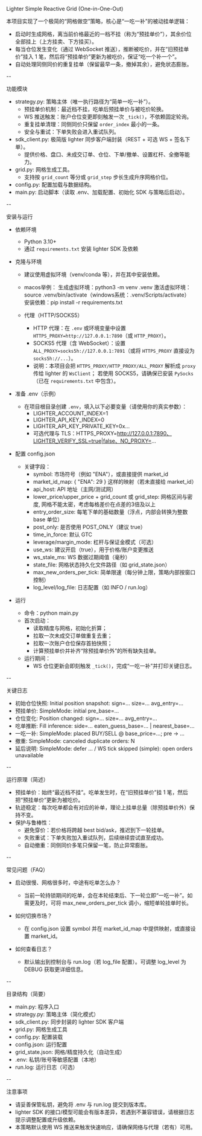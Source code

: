 Lighter Simple Reactive Grid (One-in-One-Out)

本项目实现了一个极简的“网格做空”策略，核心是“一吃一补”的被动挂单逻辑：
- 启动时生成网格，离当前价格最近的一档不挂（称为“预挂单价”），其余价位全部挂上（上方挂卖、下方挂买）。
- 每当仓位发生变化（通过 WebSocket 推送），推断被吃价，并在“旧预挂单价”挂入 1 笔，然后将“预挂单价”更新为被吃价，保证“吃一个补一个”。
- 自动处理同侧同价的重复挂单（保留最早一条，撤掉其余），避免状态膨胀。

--

功能模块

- strategy.py: 策略主体（唯一执行路径为“简单一吃一补”）。
  - 预挂单价机制：最近档不挂，吃单后预挂单价与被吃价轮换。
  - WS 推送触发：账户仓位变更即刻触发一次 `_tick()`，不依赖固定轮询。
  - 重复挂单清理：同侧同价只保留 `order_index` 最小的一条。
  - 安全与重试：下单失败会进入重试队列。
- sdk_client.py: 极简版 lighter 同步客户端封装（REST + 可选 WS + 签名下单）。
  - 提供价格、盘口、未成交订单、仓位、下单/撤单、设置杠杆、全撤等能力。
- grid.py: 网格生成工具。
  - 支持按 `grid_count` 等分或 `grid_step` 步长生成升序网格价位。
- config.py: 配置加载与数据结构。
- main.py: 启动脚本（读取 .env、加载配置、初始化 SDK 与策略后启动）。

--

安装与运行

- 依赖环境
  - Python 3.10+
  - 通过 `requirements.txt` 安装 lighter SDK 及依赖

- 克隆与环境
  - 建议使用虚拟环境（venv/conda 等），并在其中安装依赖。
  - macos举例：
    生成虚拟环境：python3 -m venv .venv
    激活虚拟环境：source .venv/bin/activate（windows系统：.venv/Scripts/activate）
    安装依赖：pip install -r requirements.txt

  - 代理（HTTP/SOCKS5）
    - HTTP 代理：在 `.env` 或环境变量中设置 `HTTPS_PROXY=http://127.0.0.1:7890`（或 `HTTP_PROXY`）。
    - SOCKS5 代理（含 WebSocket）：设置 `ALL_PROXY=socks5h://127.0.0.1:7891`（或将 `HTTPS_PROXY` 直接设为 `socks5h://...`）。
    - 说明：本项目会把 `HTTPS_PROXY/HTTP_PROXY/ALL_PROXY` 解析成 `proxy` 传给 lighter 的 `WsClient`；
      若使用 SOCKS5，请确保已安装 `PySocks`（已在 `requirements.txt` 中包含）。


- 准备 .env（示例）
  - 在项目根目录创建 `.env`，填入以下必要变量（请使用你的真实参数）：
    - LIGHTER_ACCOUNT_INDEX=1
    - LIGHTER_API_KEY_INDEX=0
    - LIGHTER_API_KEY_PRIVATE_KEY=0x...
    - 可选代理与 TLS：HTTPS_PROXY=http://127.0.0.1:7890、LIGHTER_VERIFY_SSL=true|false、NO_PROXY=...

- 配置 config.json
  - 关键字段：
    - symbol: 市场符号（例如 "ENA"），或直接提供 market_id
    - market_id_map: { "ENA": 29 } 这样的映射（若未直接给 market_id）
    - api_host: API 地址（主网/测试网）
    - lower_price/upper_price + grid_count 或 grid_step: 网格区间与密度, 网格不能太密，考虑每格差价在点差的3倍及以上
    - entry_order_size: 每笔下单的基础数量（浮点，内部会转换为整数 base 单位）
    - post_only: 是否使用 POST_ONLY（建议 true）
    - time_in_force: 默认 GTC
    - leverage/margin_mode: 杠杆与保证金模式（可选）
    - use_ws: 建议开启（true），用于价格/账户变更推送
    - ws_stale_ms: WS 数据过期阈值（毫秒）
    - state_file: 网格状态持久化文件路径（如 grid_state.json）
    - max_new_orders_per_tick: 简单限速（每分钟上限，策略内部按窗口控制）
    - log_level/log_file: 日志配置（如 INFO / run.log）

- 运行
  - 命令：python main.py
  - 首次启动：
    - 读取精度与网格，初始化折算；
    - 拉取一次未成交订单做重复去重；
    - 拉取一次账户仓位保存首拍快照；
    - 计算预挂单价并补齐“除预挂单价外”的所有缺失挂单。
  - 运行期间：
    - WS 仓位更新会即刻触发 `_tick()`，完成“一吃一补”并打印关键日志。

--

关键日志

- 初始仓位快照: Initial position snapshot: sign=... size=... avg_entry=...
- 预挂单价: SimpleMode: initial pre_base=...
- 仓位变化: Position changed: sign=... size=... avg_entry=...
- 吃单推断: Fill inference: side=... eaten_guess_base=... | nearest_base=...
- 一吃一补: SimpleMode: placed BUY/SELL @ base_price=...; pre -> ...
- 撤重: SimpleMode: canceled duplicate orders: N
- 延后说明: SimpleMode: defer ... / WS tick skipped (simple): open orders unavailable

--

运行原理（简述）

- 预挂单价：始终“最近档不挂”。吃单发生时，在“旧预挂单价”挂 1 笔，然后把“预挂单价”更新为被吃价。
- 轨迹稳定：每次吃单都会有对应的补单，理论上挂单总量（除预挂单价外）保持不变。
- 保护与鲁棒性：
  - 避免穿价：若价格将跨越 best bid/ask，推迟到下一轮挂单。
  - 失败重试：下单失败加入重试队列，后续继续尝试直至成功。
  - 自动撤重：同侧同价多笔只保留一笔，防止异常膨胀。

--

常见问题（FAQ）

- 启动很慢、网格很多时，中途有吃单怎么办？
  - 当前一轮持锁期间的吃单，会在本轮结束后、下一轮立即“一吃一补”。如需更及时，可将 max_new_orders_per_tick 调小，缩短单轮挂单时长。

- 如何切换市场？
  - 在 config.json 设置 symbol 并在 market_id_map 中提供映射，或直接设置 market_id。

- 如何查看日志？
  - 默认输出到控制台与 run.log（若 log_file 配置）。可调整 log_level 为 DEBUG 获取更详细信息。

--

目录结构（简要）

- main.py: 程序入口
- strategy.py: 策略主体（简化模式）
- sdk_client.py: 同步封装的 lighter SDK 客户端
- grid.py: 网格生成工具
- config.py: 配置装载
- config.json: 运行配置
- grid_state.json: 网格/精度持久化（自动生成）
- .env: 私钥/账号等敏感配置（本地）
- run.log: 运行日志（可选）

--

注意事项

- 请妥善保管私钥，避免将 .env 与 run.log 提交到版本库。
- lighter SDK 的接口/模型可能会有版本差异，若遇到不兼容错误，请根据日志提示调整配置或升级依赖。
- 本策略默认使用 WS 推送来触发快速响应，请确保网络与代理（若有）可用。
